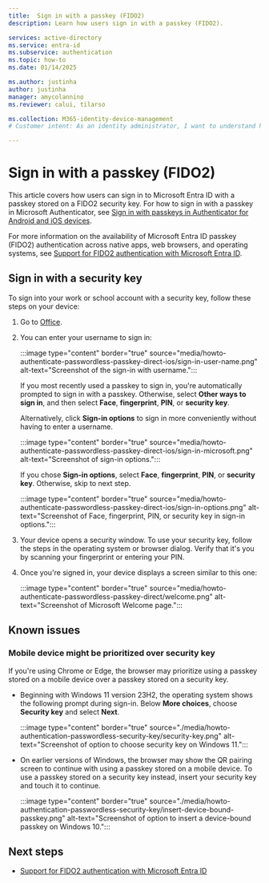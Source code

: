 ```yaml
---
title:  Sign in with a passkey (FIDO2)
description: Learn how users sign in with a passkey (FIDO2).

services: active-directory
ms.service: entra-id 
ms.subservice: authentication
ms.topic: how-to
ms.date: 01/14/2025

ms.author: justinha
author: justinha
manager: amycolannino
ms.reviewer: calui, tilarso

ms.collection: M365-identity-device-management
# Customer intent: As an identity administrator, I want to understand how users will sign in with a security key. 

---
```

# Sign in with a passkey (FIDO2)

This article covers how users can sign in to Microsoft Entra ID with a passkey stored on a FIDO2 security key. For how to sign in with a passkey in Microsoft Authenticator, see [Sign in with passkeys in Authenticator for Android and iOS devices](~/identity/authentication/how-to-sign-in-passkey-authenticator.md).

For more information on the availability of Microsoft Entra ID passkey (FIDO2) authentication across native apps, web browsers, and operating systems, see [Support for FIDO2 authentication with Microsoft Entra ID](~/identity/authentication/concept-fido2-compatibility.md).

## Sign in with a security key

To sign into your work or school account with a security key, follow these steps on your device:

1. Go to [Office](https://www.office.com).

1. You can enter your username to sign in: 

   :::image type="content" border="true" source="media/howto-authenticate-passwordless-passkey-direct-ios/sign-in-user-name.png" alt-text="Screenshot of the sign-in with username.":::

   If you most recently used a passkey to sign in, you're automatically prompted to sign in with a passkey. Otherwise, select **Other ways to sign in**, and then select **Face**, **fingerprint**, **PIN**, or **security key**.

   Alternatively, click **Sign-in options** to sign in more conveniently without having to enter a username. 

   :::image type="content" border="true" source="media/howto-authenticate-passwordless-passkey-direct-ios/sign-in-microsoft.png" alt-text="Screenshot of sign-in options.":::

   If you chose **Sign-in options**, select **Face**, **fingerprint**, **PIN**, or **security key**. Otherwise, skip to next step.

   :::image type="content" border="true" source="media/howto-authenticate-passwordless-passkey-direct-ios/sign-in-options.png" alt-text="Screenshot of Face, fingerprint, PIN, or security key in sign-in options.":::

1. Your device opens a security window. To use your security key, follow the steps in the operating system or browser dialog. Verify that it's you by scanning your fingerprint or entering your PIN.

<!---

  :::image type="content" border="true" source="media/howto-authenticate-passwordless-passkey-direct/device-opens-security-window.png" alt-text="Screenshot showing that the device opens security window.":::

Depending on how your admin has set up your organization's authentication options, you'll see a screen that looks similar to this one. Select **Next** to continue.

  :::image type="content" border="true" source="media/howto-authenticate-passwordless-passkey-direct/sign-in-with-passkey.png" alt-text="Screenshot showing that options for signing in with a passkey.":::

-->

4. Once you're signed in, your device displays a screen similar to this one:

    :::image type="content" border="true" source="media/howto-authenticate-passwordless-passkey-direct/welcome.png" alt-text="Screenshot of Microsoft Welcome page.":::

## Known issues

### Mobile device might be prioritized over security key

If you're using Chrome or Edge, the browser may prioritize using a passkey stored on a mobile device over a passkey stored on a security key. 

- Beginning with Windows 11 version 23H2, the operating system shows the following prompt during sign-in. Below **More choices**, choose **Security key** and select **Next**.

  :::image type="content" border="true" source="./media/howto-authentication-passwordless-security-key/security-key.png" alt-text="Screenshot of option to choose security key on Windows 11."::: 

- On earlier versions of Windows, the browser may show the QR pairing screen to continue with using a passkey stored on a mobile device. To use a passkey stored on a security key instead, insert your security key and touch it to continue. 

  :::image type="content" border="true" source="./media/howto-authentication-passwordless-security-key/insert-device-bound-passkey.png" alt-text="Screenshot of option to insert a device-bound passkey on Windows 10."::: 

## Next steps

- [Support for FIDO2 authentication with Microsoft Entra ID](~/identity/authentication/concept-fido2-compatibility.md)
